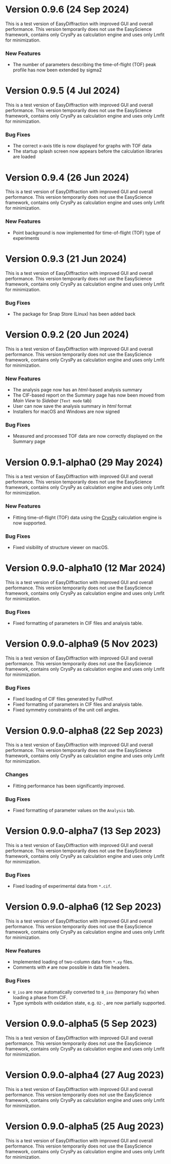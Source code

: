 # Version 0.9.6 (24 Sep 2024)

This is a test version of EasyDiffraction with improved GUI and overall performance. This version temporarily does not use the EasyScience framework, contains only CrysPy as calculation engine and uses only Lmfit for minimization.  

### New Features

- The number of parameters describing the time-of-flight (TOF) peak profile has now been extended by sigma2

# Version 0.9.5 (4 Jul 2024)

This is a test version of EasyDiffraction with improved GUI and overall performance. This version temporarily does not use the EasyScience framework, contains only CrysPy as calculation engine and uses only Lmfit for minimization.  

### Bug Fixes

- The correct x-axis title is now displayed for graphs with TOF data
- The startup splash screen now appears before the calculation libraries are loaded

# Version 0.9.4 (26 Jun 2024)

This is a test version of EasyDiffraction with improved GUI and overall performance. This version temporarily does not use the EasyScience framework, contains only CrysPy as calculation engine and uses only Lmfit for minimization.  

### New Features

- Point background is now implemented for time-of-flight (TOF) type of experiments

# Version 0.9.3 (21 Jun 2024)

This is a test version of EasyDiffraction with improved GUI and overall performance. This version temporarily does not use the EasyScience framework, contains only CrysPy as calculation engine and uses only Lmfit for minimization.  

### Bug Fixes

- The package for Snap Store (Linux) has been added back

# Version 0.9.2 (20 Jun 2024)

This is a test version of EasyDiffraction with improved GUI and overall performance. This version temporarily does not use the EasyScience framework, contains only CrysPy as calculation engine and uses only Lmfit for minimization.  

### New Features

- The analysis page now has an _html_-based analysis summary
- The CIF-based report on the Summary page has now been moved from _Main View_ to _Sidebar_ (`Text mode` tab)
- User can now save the analysis summary in _html_ format
- Installers for macOS and Windows are now signed

### Bug Fixes

- Measured and processed TOF data are now correctly displayed on the Summary page

# Version 0.9.1-alpha0 (29 May 2024)

This is a test version of EasyDiffraction with improved GUI and overall performance. This version temporarily does not use the EasyScience framework, contains only CrysPy as calculation engine and uses only Lmfit for minimization.  

### New Features

- Fitting time-of-flight (TOF) data using the [CrysPy](https://github.com/ikibalin/cryspy) calculation engine is now supported.

### Bug Fixes

- Fixed visibility of structure viewer on macOS.

# Version 0.9.0-alpha10 (12 Mar 2024)

This is a test version of EasyDiffraction with improved GUI and overall performance. This version temporarily does not use the EasyScience framework, contains only CrysPy as calculation engine and uses only Lmfit for minimization.  

### Bug Fixes

- Fixed formatting of parameters in CIF files and analysis table.

# Version 0.9.0-alpha9 (5 Nov 2023)

This is a test version of EasyDiffraction with improved GUI and overall performance. This version temporarily does not use the EasyScience framework, contains only CrysPy as calculation engine and uses only Lmfit for minimization.  

### Bug Fixes

- Fixed loading of CIF files generated by FullProf.
- Fixed formatting of parameters in CIF files and analysis table.
- Fixed symmetry constraints of the unit cell angles.

# Version 0.9.0-alpha8 (22 Sep 2023)

This is a test version of EasyDiffraction with improved GUI and overall performance. This version temporarily does not use the EasyScience framework, contains only CrysPy as calculation engine and uses only Lmfit for minimization.  

### Changes

- Fitting performance has been significantly improved.

### Bug Fixes

- Fixed formatting of parameter values on the `Analysis` tab.

# Version 0.9.0-alpha7 (13 Sep 2023)

This is a test version of EasyDiffraction with improved GUI and overall performance. This version temporarily does not use the EasyScience framework, contains only CrysPy as calculation engine and uses only Lmfit for minimization.  

### Bug Fixes

- Fixed loading of experimental data from `*.cif`.

# Version 0.9.0-alpha6 (12 Sep 2023)

This is a test version of EasyDiffraction with improved GUI and overall performance. This version temporarily does not use the EasyScience framework, contains only CrysPy as calculation engine and uses only Lmfit for minimization.  

### New Features

- Implemented loading of two-column data from `*.xy` files.
- Comments with `#` are now possible in data file headers.

### Bug Fixes

- `U_iso` are now automatically converted to `B_iso` (temporary fix) when loading a phase from CIF.
- Type symbols with oxidation state, e.g. `O2-`, are now partially supported.

# Version 0.9.0-alpha5 (5 Sep 2023)

This is a test version of EasyDiffraction with improved GUI and overall performance. This version temporarily does not use the EasyScience framework, contains only CrysPy as calculation engine and uses only Lmfit for minimization.  

# Version 0.9.0-alpha4 (27 Aug 2023)

This is a test version of EasyDiffraction with improved GUI and overall performance. This version temporarily does not use the EasyScience framework, contains only CrysPy as calculation engine and uses only Lmfit for minimization.  

# Version 0.9.0-alpha5 (25 Aug 2023)

This is a test version of EasyDiffraction with improved GUI and overall performance. This version temporarily does not use the EasyScience framework, contains only CrysPy as calculation engine and uses only Lmfit for minimization.  
